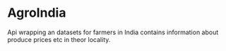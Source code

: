 # AgroIndia
Api wrapping an datasets for farmers in India contains information about produce prices etc in theor locality.

